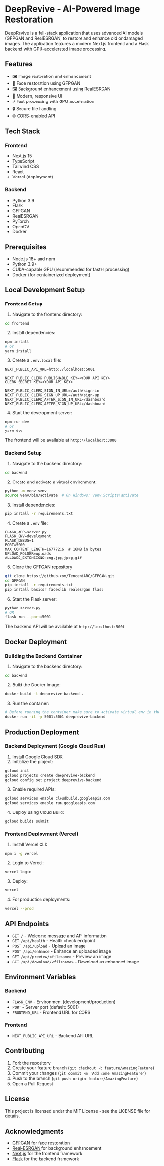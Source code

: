 # DeepRevive - AI-Powered Image Restoration

DeepRevive is a full-stack application that uses advanced AI models (GFPGAN and RealESRGAN) to restore and enhance old or damaged images. The application features a modern Next.js frontend and a Flask backend with GPU-accelerated image processing.

## Features

- 🖼️ Image restoration and enhancement
- 👤 Face restoration using GFPGAN
- 🖼️ Background enhancement using RealESRGAN
- 🎨 Modern, responsive UI
- ⚡ Fast processing with GPU acceleration
- 🔒 Secure file handling
- 🌐 CORS-enabled API

## Tech Stack

### Frontend

- Next.js 15
- TypeScript
- Tailwind CSS
- React
- Vercel (deployment)

### Backend

- Python 3.9
- Flask
- GFPGAN
- RealESRGAN
- PyTorch
- OpenCV
- Docker

## Prerequisites

- Node.js 18+ and npm
- Python 3.9+
- CUDA-capable GPU (recommended for faster processing)
- Docker (for containerized deployment)

## Local Development Setup

### Frontend Setup

1. Navigate to the frontend directory:

```bash
cd frontend
```

2. Install dependencies:

```bash
npm install
# or
yarn install
```

3. Create a `.env.local` file:

```env
NEXT_PUBLIC_API_URL=http://localhost:5001

NEXT_PUBLIC_CLERK_PUBLISHABLE_KEY=<YOUR_API_KEY>
CLERK_SECRET_KEY=<YOUR_API_KEY>

NEXT_PUBLIC_CLERK_SIGN_IN_URL=/auth/sign-in
NEXT_PUBLIC_CLERK_SIGN_UP_URL=/auth/sign-up
NEXT_PUBLIC_CLERK_AFTER_SIGN_IN_URL=/dashboard
NEXT_PUBLIC_CLERK_AFTER_SIGN_UP_URL=/dashboard
```

4. Start the development server:

```bash
npm run dev
# or
yarn dev
```

The frontend will be available at `http://localhost:3000`

### Backend Setup

1. Navigate to the backend directory:

```bash
cd backend
```

2. Create and activate a virtual environment:

```bash
python -m venv venv
source venv/bin/activate  # On Windows: venv\Scripts\activate
```

3. Install dependencies:

```bash
pip install -r requirements.txt
```

4. Create a `.env` file:

```env
FLASK_APP=server.py
FLASK_ENV=development
FLASK_DEBUG=1
PORT=5000
MAX_CONTENT_LENGTH=16777216  # 16MB in bytes
UPLOAD_FOLDER=uploads
ALLOWED_EXTENSIONS=png,jpg,jpeg,gif
```

5. Clone the GFPGAN repository

```bash
git clone https://github.com/TencentARC/GFPGAN.git
cd GFPGAN
pip install -r requirements.txt
pip install basicsr facexlib realesrgan flask
```

6. Start the Flask server:

```bash
python server.py
# OR
flask run --port=5001
```

The backend API will be available at `http://localhost:5001`

## Docker Deployment

### Building the Backend Container

1. Navigate to the backend directory:

```bash
cd backend
```

2. Build the Docker image:

```bash
docker build -t deeprevive-backend .
```

3. Run the container:

```bash
# Before running the container make sure to activate virtual env in the backend folder and install every required dependencies
docker run -it -p 5001:5001 deeprevive-backend
```

## Production Deployment

### Backend Deployment (Google Cloud Run)

1. Install Google Cloud SDK
2. Initialize the project:

```bash
gcloud init
gcloud projects create deeprevive-backend
gcloud config set project deeprevive-backend
```

3. Enable required APIs:

```bash
gcloud services enable cloudbuild.googleapis.com
gcloud services enable run.googleapis.com
```

4. Deploy using Cloud Build:

```bash
gcloud builds submit
```

### Frontend Deployment (Vercel)

1. Install Vercel CLI:

```bash
npm i -g vercel
```

2. Login to Vercel:

```bash
vercel login
```

3. Deploy:

```bash
vercel
```

4. For production deployments:

```bash
vercel --prod
```

## API Endpoints

- `GET /` - Welcome message and API information
- `GET /api/health` - Health check endpoint
- `POST /api/upload` - Upload an image
- `POST /api/enhance` - Enhance an uploaded image
- `GET /api/preview/<filename>` - Preview an image
- `GET /api/download/<filename>` - Download an enhanced image

## Environment Variables

### Backend

- `FLASK_ENV` - Environment (development/production)
- `PORT` - Server port (default: 5001)
- `FRONTEND_URL` - Frontend URL for CORS

### Frontend

- `NEXT_PUBLIC_API_URL` - Backend API URL

## Contributing

1. Fork the repository
2. Create your feature branch (`git checkout -b feature/AmazingFeature`)
3. Commit your changes (`git commit -m 'Add some AmazingFeature'`)
4. Push to the branch (`git push origin feature/AmazingFeature`)
5. Open a Pull Request

## License

This project is licensed under the MIT License - see the LICENSE file for details.

## Acknowledgments

- [GFPGAN](https://github.com/TencentARC/GFPGAN) for face restoration
- [Real-ESRGAN](https://github.com/xinntao/Real-ESRGAN) for background enhancement
- [Next.js](https://nextjs.org/) for the frontend framework
- [Flask](https://flask.palletsprojects.com/) for the backend framework
